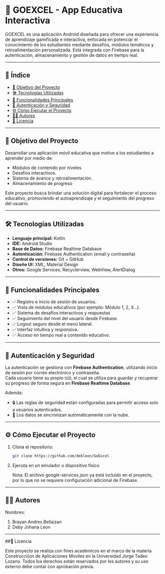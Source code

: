 # 📱 GOEXCEL - App Educativa Interactiva

GOEXCEL es una aplicación Android diseñada para ofrecer una experiencia de aprendizaje gamificada e interactiva, enfocada en potenciar el conocimiento de los estudiantes mediante desafíos, módulos temáticos y retroalimentación personalizada. Está integrada con Firebase para la autenticación, almacenamiento y gestión de datos en tiempo real.

---

## 📌 Índice

- [🎯 Objetivo del Proyecto](#-objetivo-del-proyecto)
- [🛠️ Tecnologías Utilizadas](#-tecnologías-utilizadas)
- [🚀 Funcionalidades Principales](#-funcionalidades-principales)
- [🔐 Autenticación y Seguridad](#-autenticación-y-seguridad)
- [⚙️ Cómo Ejecutar el Proyecto](#-cómo-ejecutar-el-proyecto)
- [🧑‍💻 Autores](#-autores)
- [📜 Licencia](#-licencia)

---

## 🎯 Objetivo del Proyecto

Desarrollar una aplicación móvil educativa que motive a los estudiantes a aprender por medio de:

- Módulos de contenido por niveles.
- Desafíos interactivos.
- Sistema de avance y retroalimentación.
- Almacenamiento de progreso

Este proyecto busca brindar una solución digital para fortalecer el proceso educativo, promoviendo el autoaprendizaje y el seguimiento del progreso del usuario.

---

## 🛠️ Tecnologías Utilizadas

- **Lenguaje principal:** Kotlin
- **IDE:** Android Studio
- **Base de Datos:** Firebase Realtime Database
- **Autenticación:** Firebase Authentication (email y contraseña)
- **Control de versiones:** Git + GitHub
- **Diseño UI:** XML, Material Design
- **Otros:** Google Services, Recyclerview, WebView, AlertDialog

---

## 🚀 Funcionalidades Principales

- ✅ Registro e inicio de sesión de usuarios.
- ✅ Vista de módulos educativos (por ejemplo: Módulo 1, 2, 3...).
- ✅ Sistema de desafíos interactivos y respuestas 
- ✅ Seguimiento del nivel del usuario desde Firebase.
- ✅ Logout seguro desde el menú lateral.
- ✅ Interfaz intuitiva y responsiva.
- ✅ Acceso en tiempo real a contenido educativo.

---


## 🔐 Autenticación y Seguridad

La autenticación se gestiona con **Firebase Authentication**, utilizando inicio de sesión por correo electrónico y contraseña.  
Cada usuario tiene su propio `UID`, el cual se utiliza para guardar y recuperar su progreso de forma segura en **Firebase Realtime Database**.

Además:

- 🔒 Las reglas de seguridad están configuradas para permitir acceso solo a usuarios autenticados.
- 🔄 Los datos se sincronizan automáticamente con la nube.

---

## ⚙️ Cómo Ejecutar el Proyecto

1. Clona el repositorio:
   ```bash
   git clone https://github.com/debleon/GoExcel

2. Ejecuta en un emulador o dispositivo físico
   
    Nota: El archivo google-services.json ya está incluido en el proyecto, por lo que no se requiere configuración adicional de Firebase.
---

## 🧑‍💻 Autores
Nombres:
   1. Brayan Andres Bellaizan
   4. Deby Johana Leon
---
##📜 Licencia

   Este proyecto se realiza con fines académicos en el marco de la materia Construcci{on de Aplicaciones Moviles
en la Universidad Jorge Tadeo Lozano.
Todos los derechos están reservados por los autores y su uso externo debe contar con aprobación previa.


